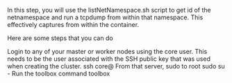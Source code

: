 In this step, you will use the listNetNamespace.sh script to get id of the netnamespace and run a tcpdump from within that namespace. This effectively captures from within the container.

Here are some steps that you can do

Login to any of your master or worker nodes using the core user. This needs to be the user associated with the SSH public key that was used when creating the cluster. ssh core@
From that server, sudo to root sudo su -
Run the toolbox command toolbox

